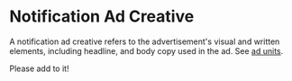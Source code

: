 # Notification Ad Creative

A notification ad creative refers to the advertisement's visual and written elements, including headline, and body copy used in the ad. See [ad units](../../ad_units/README.md).

Please add to it!
